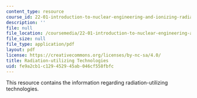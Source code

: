 ```yaml
---
content_type: resource
course_id: 22-01-introduction-to-nuclear-engineering-and-ionizing-radiation-fall-2015
description: ''
file: null
file_location: /coursemedia/22-01-introduction-to-nuclear-engineering-and-ionizing-radiation-fall-2015/fe9a2cb1c129452945ab046cf558fbfc_MIT22_01F15_lec2.pdf
file_size: null
file_type: application/pdf
layout: pdf
license: https://creativecommons.org/licenses/by-nc-sa/4.0/
title: Radiation-utilizing Technologies
uid: fe9a2cb1-c129-4529-45ab-046cf558fbfc
---
```

This resource contains the information regarding radiation-utilizing technologies.